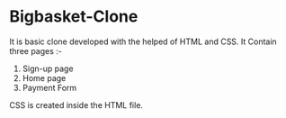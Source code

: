 # Bigbasket-Clone
It is basic clone developed with the helped of HTML and CSS.
It Contain three pages :-
1. Sign-up page
2. Home page
3. Payment Form

CSS is created inside the HTML file.
